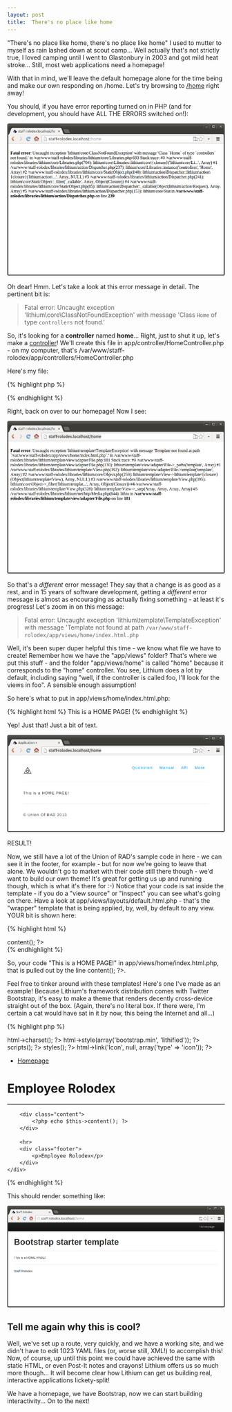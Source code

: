 ```yaml
---
layout: post
title:  There's no place like home
---
```


"There's no place like home, there's no place like home" I used to mutter to myself as rain lashed down at scout camp... Well actually that's not strictly true, I loved camping until I went to Glastonbury in 2003 and got mild heat stroke... Still, most web applications need a homepage!

With that in mind, we'll leave the default homepage alone for the time being and make our own responding on /home. Let's try browsing to [/home](http://staff-rolodex.localhost/home) right away!

You should, if you have error reporting turned on in PHP (and for development, you should have ALL THE ERRORS switched on!):

![Homeless website!](images/homeless.png)

Oh dear! Hmm. Let's take a look at this error message in detail. The pertinent bit is:

> Fatal error: Uncaught exception 'lithium\core\ClassNotFoundException' with message 'Class `Home` of type `controllers` not found.'

So, it's looking for a **controller** named **home**... Right, just to shut it up, let's make a [controller](http://li3.me/docs/manual/handling-http-requests/controllers.wiki)! We'll create this file in app/controller/HomeController.php - on my computer, that's /var/www/staff-rolodex/app/controllers/HomeController.php

Here's my file:

{% highlight php %}
<?php
namespace app\controllers;

class HomeController extends \lithium\action\Controller {
	public function index() {

	}
}
?>
{% endhighlight %}

Right, back on over to our homepage! Now I see:

![No template](images/no-template.png)

So that's a _different_ error message! They say that a change is as good as a rest, and in 15 years of software development, getting a _different_ error message is almost as encouraging as actually fixing something - at least it's progress! Let's zoom in on this message:

> Fatal error: Uncaught exception 'lithium\template\TemplateException' with message 'Template not found at path `/var/www/staff-rolodex/app/views/home/index.html.php`

Well, it's been super duper helpful this time - we know what file we have to create! Remember how we have the "app/views" folder? That's where we put this stuff - and the folder "app/views/home" is called "home" because it corresponds to the "home" controller. You see, Lithium does a lot by default, including saying "well, if the controller is called foo, I'll look for the views in foo". A sensible enough assumption!

So here's what to put in app/views/home/index.html.php:

{% highlight html %}
This is a HOME PAGE!
{% endhighlight %}

Yep! Just that! Just a bit of text.

![There's no place like home](images/no-place-like-home.png)

RESULT!

Now, we still have a lot of the Union of RAD's sample code in here - we can see it in the footer, for example - but for now we're going to leave that alone. We wouldn't go to market with their code still there though - we'd want to build our own theme! It's great for getting us up and running though, which is what it's there for :-) Notice that your code is sat inside the template - if you do a "view source" or "inspect" you can see what's going on there. Have a look at app/views/layouts/default.html.php - that's the "wrapper" template that is being applied, by, well, by default to any view. YOUR bit is shown here:

{% highlight html %}
    <!-- ... -->
		<div class="content">
			<?php echo $this->content(); ?>
		</div>
    <!-- ... -->
{% endhighlight %}

So, your code "This is a HOME PAGE!" in app/views/home/index.html.php, that is pulled out by the line <?php echo $this->content(); ?>.

Feel free to tinker around with these templates! Here's one I've made as an example! Because Lithium's framework distribution comes with Twitter Bootstrap, it's easy to make a theme that renders decently cross-device straight out of the box. (Again, there's no literal box. If there were, I'm certain a cat would have sat in it by now, this being the Internet and all...)

{% highlight php %}
<!doctype html>
<html>
<head>
    <?php echo $this->html->charset(); ?>
    <title>Employee Rolodex <?php echo $this->title(); ?></title>
    <?php echo $this->html->style(array('bootstrap.min', 'lithified')); ?>
    <?php echo $this->scripts(); ?>
    <?php echo $this->styles(); ?>
    <?php echo $this->html->link('Icon', null, array('type' => 'icon')); ?>
    <style type="text/css">
        /* This should really be in the css files but I've put it here for
           simplicity's sake! */
        body {
            padding-top: 60px;
        }
    </style>
</head>
<body>
    <div class="navbar navbar-inverse navbar-fixed-top">
        <div class="navbar-inner">
            <div class="container">
                <ul class="nav nav-pills pull-right">
                    <li><a href="<?= $this->url(array('Home::index')); ?>">Homepage</a></li>
                </ul>
            </div>
        </div>
    </div>
    <div class="container">
        <h1>Employee Rolodex</h1>
        <hr>

        <div class="content">
            <?php echo $this->content(); ?>
        </div>

        <hr>
        <div class="footer">
            <p>Employee Rolodex</p>
        </div>
    </div>
</body>
</html>
{% endhighlight %}

This should render something like:

![Here's one I made earlier](images/layout.png)

## Tell me again why this is cool?

Well, we've set up a route, very quickly, and we have a working site, and we didn't have to edit 1023 YAML files (or, worse still, XML!) to accomplish this! Now, of course, up until this point we could have achieved the same with static HTML, or even Post-It notes and crayons! Lithium offers us so much more though... It will become clear how Lithium can get us building real, interactive applications lickety-split!

We have a homepage, we have Bootstrap, now we can start building interactivity... On to the next!